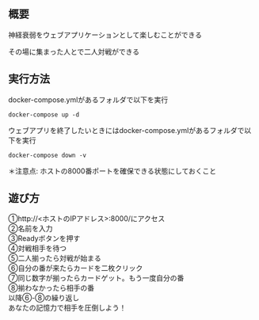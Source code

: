## 概要
神経衰弱をウェブアプリケーションとして楽しむことができる

その場に集まった人とで二人対戦ができる

## 実行方法
docker-compose.ymlがあるフォルダで以下を実行
```
docker-compose up -d
```
ウェブアプリを終了したいときにはdocker-compose.ymlがあるフォルダで以下を実行
```
docker-compose down -v
```

＊注意点: ホストの8000番ポートを確保できる状態にしておくこと

## 遊び方
①http://<ホストのIPアドレス>:8000/にアクセス<br>
②名前を入力<br>
③Readyボタンを押す<br>
④対戦相手を待つ<br>
⑤二人揃ったら対戦が始まる<br>
⑥自分の番が来たらカードを二枚クリック<br>
⑦同じ数字が揃ったらカードゲット。もう一度自分の番<br>
⑧揃わなかったら相手の番<br>
以降⑥-⑧の繰り返し<br>
あなたの記憶力で相手を圧倒しよう！<br>
